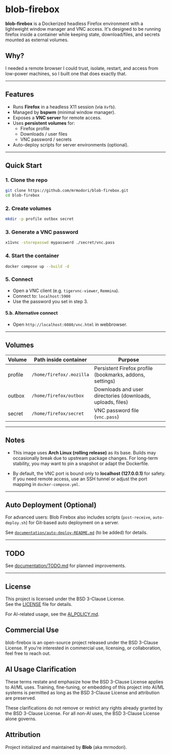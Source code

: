 # blob-firebox

**blob-firebox** is a Dockerized headless Firefox environment with a lightweight window manager and VNC access.
It's designed to be running firefox inside a container while keeping state, download/files, and secrets mounted as external volumes.

## Why?

I needed a remote browser I could trust, isolate, restart, and access from low-power machines, so I built one that does exactly that.

---

## Features
- Runs **Firefox** in a headless X11 session (via `Xvfb`).
- Managed by **bspwm** (minimal window manager).
- Exposes a **VNC server** for remote access.
- Uses **persistent volumes** for:
  - Firefox profile
  - Downloads / user files
  - VNC password / secrets
- Auto-deploy scripts for server environments (optional).

---

## Quick Start

### 1. Clone the repo
```bash
git clone https://github.com/mrmodori/blob-firebox.git
cd blob-firebox
```

### 2. Create volumes

```bash
mkdir -p profile outbox secret
```

### 3. Generate a VNC password

```bash
x11vnc -storepasswd mypassword ./secret/vnc.pass
```

### 4. Start the container

```bash
docker compose up --build -d
```

### 5. Connect

* Open a VNC client (e.g. `tigervnc-viewer`, `Remmina`).
* Connect to: `localhost:5900`
* Use the password you set in step 3.

#### 5.b. Alternative connect

* Open `http://localhost:6080/vnc.html` in webbrowser.

---

## Volumes

| Volume  | Path inside container    | Purpose                                                    |
| ------- | ------------------------ | ---------------------------------------------------------- |
| profile | `/home/firefox/.mozilla` | Persistent Firefox profile (bookmarks, addons, settings)   |
| outbox  | `/home/firefox/outbox`   | Downloads and user directories (downloads, uploads, files) |
| secret  | `/home/firefox/secret`   | VNC password file (`vnc.pass`)                             |

---

## Notes

* This image uses **Arch Linux (rolling release)** as its base.
  Builds may occasionally break due to upstream package changes.
  For long-term stability, you may want to pin a snapshot or adapt the Dockerfile.

* By default, the VNC port is bound only to **localhost (127.0.0.1)** for safety.
  If you need remote access, use an SSH tunnel or adjust the port mapping in `docker-compose.yml`.

---

## Auto Deployment (Optional)

For advanced users:
Blob Firebox also includes scripts (`post-receive`, `auto-deploy.sh`) for Git-based auto deployment on a server.

See [`documentation/auto-deploy-README.md`](documentation/auto-deploy-README.md) (to be added) for details.

---

## TODO

See [documentation/TODO.md](documentation/TODO.md) for planned improvements.

---
## License

This project is licensed under the BSD 3-Clause License.  
See the [LICENSE](LICENSE) file for details.  

For AI-related usage, see the [AI_POLICY.md](AI_POLICY.md).

## Commercial Use

blob-firebox is an open-source project released under the BSD 3-Clause License.
If you're interested in commercial use, licensing, or collaboration, feel free to reach out.

## AI Usage Clarification

These terms restate and emphasize how the BSD 3-Clause License applies to AI/ML uses. Training, fine-tuning, or embedding of this project into AI/ML systems is permitted as long as the BSD 3-Clause License and attribution are preserved.

These clarifications do not remove or restrict any rights already granted by the BSD 3-Clause License. For all non-AI uses, the BSD 3-Clause License alone governs.

## Attribution

Project initialized and maintained by **Blob** (aka mrmodori).
